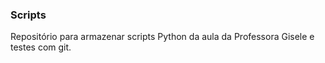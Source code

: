 ### Scripts

Repositório para armazenar scripts Python da aula da Professora Gisele e testes com git.
